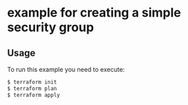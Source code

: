 # example for creating a simple security group

## Usage

To run this example you need to execute:

```bash
$ terraform init
$ terraform plan
$ terraform apply
```
